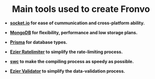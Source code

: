 <h1 align='center'>Main tools used to create Fronvo</h1>

- **[socket.io](https://socket.io/) for ease of cummunication and cross-platform ability.**

- **[MongoDB](https://www.mongodb.com/) for flexibility, performance and low storage plans.**

- **[Prisma](https://www.prisma.io/) for database types.**

- **[Ezier Ratelimiter](https://github.com/ezier-project/ratelimit) to simplify the rate-limiting process.**

- **[swc](https://github.com/swc-project) to make the compiling process as speedy as possible.**

- **[Ezier Validator](https://github.com/ezier-project/validate) to simplify the data-validation process.**
